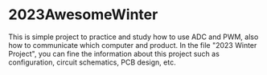 # 2023AwesomeWinter
This is simple project to practice and study how to use ADC and PWM, also how to communicate which computer and product. 
In the file "2023 Winter Project", you can fine the information about this project such as configuration, circuit schematics, PCB design, etc.
